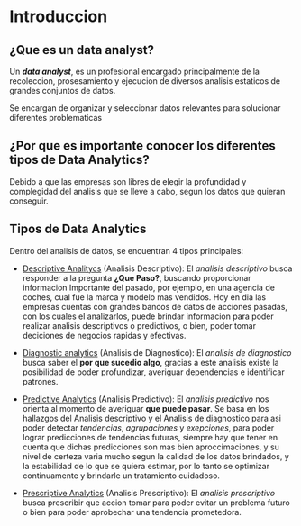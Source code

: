 Introduccion
============
¿Que es un **data analyst**?
----------------------------
Un ***data analyst***, es un profesional encargado principalmente de la recoleccion, prosesamiento y ejecucion de diversos analisis estaticos de grandes conjuntos de datos.

Se encargan de organizar y seleccionar datos relevantes para solucionar diferentes problematicas

¿Por que es importante conocer los diferentes tipos de Data Analytics?
----------------------------------------------------------------------

Debido a que las empresas son libres de elegir la profundidad y complegidad del analisis que se lleve a cabo, segun los datos que quieran conseguir.

Tipos de **Data Analytics**
---------------------------

Dentro del analisis de datos, se encuentran 4 tipos principales:

- <ins>Descriptive Analitycs</ins> (Analisis Descriptivo): El _analisis descriptivo_ busca responder a la pregunta **¿Que Paso?**, buscando proporcionar informacion Importante del pasado, por ejemplo, en una agencia de coches, cual fue la marca y modelo mas vendidos. Hoy en dia las empresas cuentas con grandes bancos de datos de acciones pasadas, con los cuales el analizarlos, puede brindar informacion para poder realizar analisis descriptivos o predictivos, o bien, poder tomar deciciones de negocios rapidas y efectivas.

- <ins>Diagnostic analytics</ins> (Analisis de Diagnostico): El _analisis de diagnostico_ busca saber el **por que sucedio algo**, gracias a este analisis existe la posibilidad de poder profundizar, averiguar dependencias e identificar patrones.

- <ins>Predictive Analytics</ins> (Analisis Predictivo): El _analisis predictivo_ nos orienta al momento de averiguar **que puede pasar**. Se basa en los hallazgos del Analisis descriptivo y el Analisis de diagnostico para asi poder detectar _tendencias_, _agrupaciones_ y _exepciones_, para poder lograr predicciones de tendencias futuras, siempre hay que tener en cuenta que dichas predicciones son mas bien aproccimaciones, y su nivel de certeza varia mucho segun la calidad de los datos brindados, y la estabilidad de lo que se quiera estimar, por lo tanto se optimizar continuamente y brindarle un tratamiento cuidadoso.

- <ins>Prescriptive Analytics</ins> (Analisis Prescriptivo): El _analisis prescriptivo_ busca prescribir que accion tomar para poder evitar un problema futuro o bien para poder aprobechar una tendencia prometedora.